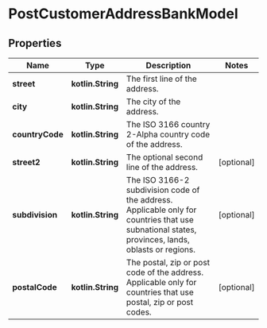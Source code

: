 
# PostCustomerAddressBankModel

## Properties
Name | Type | Description | Notes
------------ | ------------- | ------------- | -------------
**street** | **kotlin.String** | The first line of the address. | 
**city** | **kotlin.String** | The city of the address. | 
**countryCode** | **kotlin.String** | The ISO 3166 country 2-Alpha country code of the address. | 
**street2** | **kotlin.String** | The optional second line of the address. |  [optional]
**subdivision** | **kotlin.String** | The ISO 3166-2 subdivision code of the address. Applicable only for countries that use subnational states, provinces, lands, oblasts or regions. |  [optional]
**postalCode** | **kotlin.String** | The postal, zip or post code of the address. Applicable only for countries that use postal, zip or post codes. |  [optional]



